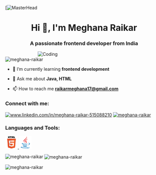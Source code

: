 [![MasterHead](https://user-images.githubusercontent.com/90236635/232446433-d5540fa2-fe28-4bb8-b929-cdb51fe61336.gif)
<h1 align="center">Hi 👋, I'm Meghana Raikar</h1>
<h3 align="center">A passionate frontend developer from India</h3>
<img align="right" alt="Coding" width="400" src="https://mir-s3-cdn-cf.behance.net/project_modules/disp/601014116770475.6068beff4640a.gif">

<p align="left"> <img src="https://komarev.com/ghpvc/?username=meghana-raikar&label=Profile%20views&color=0e75b6&style=flat" alt="meghana-raikar" /> </p>

- 🌱 I’m currently learning **frontend development**

- 💬 Ask me about **Java, HTML**

- 📫 How to reach me **raikarmeghana17@gmail.com**

<h3 align="left">Connect with me:</h3>
<p align="left">
<a href="https://linkedin.com/in/www.linkedin.com/in/meghana-raikar-515088210" target="blank"><img align="center" src="https://raw.githubusercontent.com/rahuldkjain/github-profile-readme-generator/master/src/images/icons/Social/linked-in-alt.svg" alt="www.linkedin.com/in/meghana-raikar-515088210" height="30" width="40" /></a>
<a href="https://www.leetcode.com/meghana-raikar" target="blank"><img align="center" src="https://raw.githubusercontent.com/rahuldkjain/github-profile-readme-generator/master/src/images/icons/Social/leet-code.svg" alt="meghana-raikar" height="30" width="40" /></a>
</p>

<h3 align="left">Languages and Tools:</h3>
<p align="left"> <a href="https://www.w3.org/html/" target="_blank" rel="noreferrer"> <img src="https://raw.githubusercontent.com/devicons/devicon/master/icons/html5/html5-original-wordmark.svg" alt="html5" width="40" height="40"/> </a> <a href="https://www.java.com" target="_blank" rel="noreferrer"> <img src="https://raw.githubusercontent.com/devicons/devicon/master/icons/java/java-original.svg" alt="java" width="40" height="40"/> </a> </p>

<p><img align="left" src="https://github-readme-stats.vercel.app/api/top-langs?username=meghana-raikar&show_icons=true&locale=en&layout=compact" alt="meghana-raikar" /></p>

<p>&nbsp;<img align="center" src="https://github-readme-stats.vercel.app/api?username=meghana-raikar&show_icons=true&locale=en" alt="meghana-raikar" /></p>

<p><img align="center" src="https://github-readme-streak-stats.herokuapp.com/?user=meghana-raikar&" alt="meghana-raikar" /></p>
